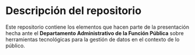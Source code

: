 # Descripción del repositorio

Este repositorio contiene los elementos que hacen parte de la presentación hecha ante el **Departamento Administrativo de la Función Pública** sobre herramientas tecnológicas para la gestión de datos en el contexto de lo público. 
